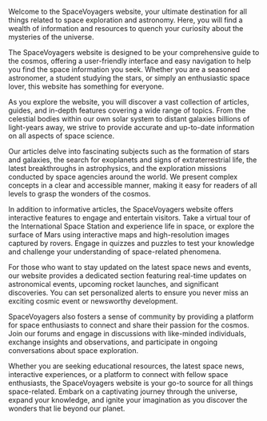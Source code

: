 Welcome to the SpaceVoyagers website, your ultimate destination for all things related to space exploration and astronomy. Here, you will find a wealth of information and resources to quench your curiosity about the mysteries of the universe.

The SpaceVoyagers website is designed to be your comprehensive guide to the cosmos, offering a user-friendly interface and easy navigation to help you find the space information you seek. Whether you are a seasoned astronomer, a student studying the stars, or simply an enthusiastic space lover, this website has something for everyone.

As you explore the website, you will discover a vast collection of articles, guides, and in-depth features covering a wide range of topics. From the celestial bodies within our own solar system to distant galaxies billions of light-years away, we strive to provide accurate and up-to-date information on all aspects of space science.

Our articles delve into fascinating subjects such as the formation of stars and galaxies, the search for exoplanets and signs of extraterrestrial life, the latest breakthroughs in astrophysics, and the exploration missions conducted by space agencies around the world. We present complex concepts in a clear and accessible manner, making it easy for readers of all levels to grasp the wonders of the cosmos.

In addition to informative articles, the SpaceVoyagers website offers interactive features to engage and entertain visitors. Take a virtual tour of the International Space Station and experience life in space, or explore the surface of Mars using interactive maps and high-resolution images captured by rovers. Engage in quizzes and puzzles to test your knowledge and challenge your understanding of space-related phenomena.

For those who want to stay updated on the latest space news and events, our website provides a dedicated section featuring real-time updates on astronomical events, upcoming rocket launches, and significant discoveries. You can set personalized alerts to ensure you never miss an exciting cosmic event or newsworthy development.

SpaceVoyagers also fosters a sense of community by providing a platform for space enthusiasts to connect and share their passion for the cosmos. Join our forums and engage in discussions with like-minded individuals, exchange insights and observations, and participate in ongoing conversations about space exploration.

Whether you are seeking educational resources, the latest space news, interactive experiences, or a platform to connect with fellow space enthusiasts, the SpaceVoyagers website is your go-to source for all things space-related. Embark on a captivating journey through the universe, expand your knowledge, and ignite your imagination as you discover the wonders that lie beyond our planet.